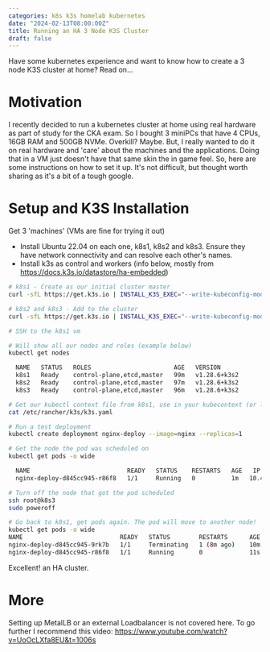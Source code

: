 ```yaml
---
categories: k8s k3s homelab kubernetes
date: "2024-02-13T08:00:00Z"
title: Running an HA 3 Node K3S Cluster
draft: false
---
```


Have some kubernetes experience and want to know how to create a 3 node K3S cluster at home? Read on...

# Motivation

I recently decided to run a kubernetes cluster at home using real hardware as part of study for the CKA exam. So I bought 3 miniPCs that have 4 CPUs, 16GB RAM and 500GB NVMe. Overkill? Maybe. But, I really wanted to do it on real hardware and 'care' about the machines and the applications. Doing that in a VM just doesn't have that same skin the in game feel. So, here are some instructions on how to set it up. It's not difficult, but thought worth sharing as it's a bit of a tough google.

# Setup and K3S Installation

Get 3 'machines' (VMs are fine for trying it out)
 
- Install Ubuntu 22.04 on each one, k8s1, k8s2 and k8s3. Ensure they have network connectivity and can resolve each other's names.
- Install k3s as control and workers (info below, mostly from https://docs.k3s.io/datastore/ha-embedded)

```bash
# k8s1 - Create as our initial cluster master
curl -sfL https://get.k3s.io | INSTALL_K3S_EXEC="--write-kubeconfig-mode=644 --disable traefik" K3S_TOKEN=k3stoken sh -s - server --cluster-init

# k8s2 and k8s3 - Add to the cluster
curl -sfL https://get.k3s.io | INSTALL_K3S_EXEC="--write-kubeconfig-mode=644 --disable traefik" K3S_TOKEN=k3stoken sh -s - server --server https://k8s1:6443

# SSH to the k8s1 vm

# Will show all our nodes and roles (example below)
kubectl get nodes

  NAME   STATUS   ROLES                       AGE   VERSION
  k8s1   Ready    control-plane,etcd,master   99m   v1.28.6+k3s2
  k8s2   Ready    control-plane,etcd,master   97m   v1.28.6+k3s2
  k8s3   Ready    control-plane,etcd,master   96m   v1.28.6+k3s2

# Get our kubectl context file from k8s1, use in your kubecontext (or lens, k9s etc...)  to access the cluster
cat /etc/rancher/k3s/k3s.yaml

# Run a test deployment
kubectl create deployment nginx-deploy --image=nginx --replicas=1

# Get the node the pod was scheduled on
kubectl get pods -o wide

  NAME                           READY   STATUS    RESTARTS   AGE   IP         NODE
  nginx-deploy-d845cc945-r86f8   1/1     Running   0          1m   10.42.2.4   k8s3

# Turn off the node that got the pod scheduled
ssh root@k8s3
sudo poweroff

# Go back to k8s1, get pods again. The pod will move to another node!
kubectl get pods -o wide
NAME                           READY   STATUS        RESTARTS      AGE     IP          NODE
nginx-deploy-d845cc945-9rk7b   1/1     Terminating   1 (8m ago)    10m     10.42.1.3   k8s2
nginx-deploy-d845cc945-r86f8   1/1     Running       0             11s     10.42.2.4   k8s3
```

Excellent! an HA cluster.

# More

Setting up MetalLB or an external Loadbalancer is not covered here. To go further I recommend this video: https://www.youtube.com/watch?v=UoOcLXfa8EU&t=1006s